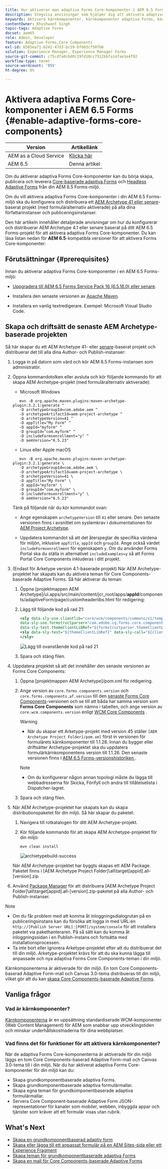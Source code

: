```yaml
---
title: Hur aktiverar man adaptiva Forms Core-komponenter i AEM 6.5 Forms?
description: Stegvisa anvisningar som hjälper dig att aktivera adaptiva Forms Core-komponenter i en AEM 6.5 Forms-miljö.
keywords: Aktivera kärnkomponenter, kärnkomponenter adaptiva Forms, kärnkomponenter i 6.5, adaptiva Forms Core-komponenter i AEM 6.5, AF Core-komponenter i AEM 6.5, AEM 6.5 Forms Core-komponenter
contentOwner: Khushwant Singh
topic-tags: Adaptive Forms
docset: aem65
role: Admin, Developer
feature: Adaptive Forms,Core Components
exl-id: 6585ea71-6242-47d3-bc59-6f603cf507b6
solution: Experience Manager, Experience Manager Forms
source-git-commit: c75cd7a0cbd0c19fd10cc7512bbfa14fae1e4f92
workflow-type: tm+mt
source-wordcount: '955'
ht-degree: 0%

---
```


# Aktivera adaptiva Forms Core-komponenter i AEM 6.5 Forms {#enable-adaptive-forms-core-components}

| Version | Artikellänk |
| -------- | ---------------------------- |
| AEM as a Cloud Service | [Klicka här](https://experienceleague.adobe.com/docs/experience-manager-cloud-service/content/forms/setup-configure-migrate/enable-adaptive-forms-core-components.html) |
| AEM 6.5 | Denna artikel |

<!--**Applies to:** ✅ Adaptive Form Core Components ❎ [Adaptive Form Foundation Components](/help/forms/using/create-adaptive-form.md).-->

Om du aktiverar adaptiva Forms Core-komponenter kan du börja skapa, publicera och leverera [Core-baserade adaptiva Forms](create-an-adaptive-form-core-components.md) och [Headless Adaptive Forms](https://experienceleague.adobe.com/docs/experience-manager-headless-adaptive-forms/using/overview.html) från din AEM 6.5 Forms-miljö.

Om du vill aktivera adaptiva Forms Core-komponenter i din AEM 6.5 Forms-miljö ska du konfigurera och distribuera ett [AEM Archetype 41 eller senare](https://experienceleague.adobe.com/docs/experience-manager-core-components/using/developing/archetype/overview.html)-baserat projekt (med formuläralternativ aktiverade) på alla dina författarinstanser och publiceringsinstanser.

Den här artikeln innehåller detaljerade anvisningar om hur du konfigurerar och distribuerar AEM Archetype 4.1 eller senare baserat på ditt AEM 6.5 Forms-projekt för att aktivera adaptiva Forms Core-komponenter. Du kan läsa listan nedan för **AEM 6.5**-kompatibla versioner för att aktivera Forms Core-komponenter:

## Förutsättningar {#prerequisites}

Innan du aktiverar adaptiva Forms Core-komponenter i en AEM 6.5 Forms-miljö:

* [Uppgradera till AEM 6.5 Forms Service Pack 16 (6.5.16.0) eller senare](https://experienceleague.adobe.com/docs/experience-manager-65/release-notes/aem-forms-current-service-pack-installation-instructions.html).

* Installera den senaste versionen av [Apache Maven](https://maven.apache.org/download.cgi).

* Installera en vanlig textredigerare. Exempel: Microsoft Visual Studio Code.

## Skapa och driftsätt de senaste AEM Archetype-baserade projekten

Så här skapar du ett AEM Archetype 41- eller [senare](https://github.com/adobe/aem-project-archetype)-baserat projekt och distribuerar det till alla dina Author- och Publish-instanser:

1. Logga in på datorn som värd och kör AEM 6.5 Forms-instansen som administratör.
1. Öppna kommandotolken eller avsluta och kör följande kommando för att skapa AEM Archetype-projekt (med formuläralternativ aktiverade):

   * Microsoft Windows

   ```Shell
      mvn -B org.apache.maven.plugins:maven-archetype-plugin:3.2.1:generate ^
      -D archetypeGroupId=com.adobe.aem ^
      -D archetypeArtifactId=aem-project-archetype ^
      -D archetypeVersion=41 ^
      -D appTitle="My Form" ^
      -D appId="myform" ^
      -D groupId="com.myform" ^
      -D includeFormsenrollment="y" ^
      -D aemVersion="6.5.23" 
   ```

   * Linux eller Apple macOS

   ```Shell
      mvn -B org.apache.maven.plugins:maven-archetype-plugin:3.2.1:generate \
      -D archetypeGroupId=com.adobe.aem \
      -D archetypeArtifactId=aem-project-archetype \
      -D archetypeVersion=41 \
      -D appTitle="My Form" \
      -D appId="myform" \
      -D groupId="com.myform" \
      -D includeFormsenrollment="y" \
      -D aemVersion="6.5.23" 
   ```

   Tänk på följande när du kör kommandot ovan:

   * Ange egenskapen `archetypeVersion` till `41` eller senare. Den senaste versionen finns i avsnittet om systemkrav i dokumentationen för [AEM Project Archetype](https://github.com/adobe/aem-project-archetype).

   * Uppdatera kommandot så att det återspeglar de specifika värdena för miljön, inklusive `appTitle`, `appId` och `groupId`. Ange också värdet `includeFormsenrollment` för egenskapen `y`. Om du använder Forms Portal ska du ställa in alternativet `includeExamples=y` så att Forms Portal Core Components inkluderas i ditt projekt.


1. (Endast för Arketype version 4.1-baserade projekt) När AEM Archetype-projektet har skapats kan du aktivera teman för Core Components-baserade Adaptive Forms. Så här aktiverar du teman:

   1. Öppna [projektmappen AEM Archetype]/ui.apps/src/main/content/jcr_root/apps/__appId__/components/adaptiveForm/page/customheaderlibs.html för redigering:

   1. Lägg till följande kod på rad 21:

      ```XML
      <sly data-sly-use.clientlib="core/wcm/components/commons/v1/templates/clientlib.html"
      data-sly-use.formstructparser="com.adobe.cq.forms.core.components.models.form.FormStructureParser"
      data-sly-test.themeClientLibRef="${formstructparser.themeClientLibRefFromFormContainer}">
      <sly data-sly-test="${themeClientLibRef}" data-sly-call="${clientlib.css @ categories=themeClientLibRef}"/>
      </sly>
      ```

      ![Lägg till ovanstående kod på rad 21](/help/forms/using/assets/code-to-enable-themes.png)

   1. Spara och stäng filen.

1. Uppdatera projektet så att det innehåller den senaste versionen av Forms Core Components:

   1. Öppna [projektmappen AEM Archetype]/pom.xml för redigering.
   1. Ange version av `core.forms.components.version` och `core.forms.components.af.version` till den [senaste Forms Core Components](https://experienceleague.adobe.com/docs/experience-manager-core-components/using/adaptive-forms/version.html#aem-as-form-version-history)-versionen och se till att båda har samma version som **Forms Core Components** som nämns i tabellen, och ange version av `core.wcm.components.version` enligt [WCM Core Components](https://experienceleague.adobe.com/docs/experience-manager-core-components/using/versions.html) .

      >[!WARNING]
      >
      >* När du skapar ett Arketype-projekt med version 45 ställer `[AEM Archetype Project Folder]/pom.xml` först in versionen för formulärets kärnkomponenter till 1.1.28. Innan du bygger eller driftsätter Archetype-projektet ska du uppdatera formulärkärnkomponentens version till 1.1.26. Den senaste versionen finns i [ AEM 6.5 Forms-versionshistoriken ](https://experienceleague.adobe.com/docs/experience-manager-core-components/using/adaptive-forms/version.html#aem-as-form-version-history) .

      >[!NOTE]
      >
      >* Om du konfigurerar någon annan topologi måste du lägga till webbadresserna för Skicka, Förifyll och andra till tillåtelselista i Dispatcher-lagret.

   1. Spara och stäng filen.


1. När AEM Archetype-projektet har skapats kan du skapa distributionspaketet för din miljö. Så här skapar du paketet:

   1. Navigera till rotkatalogen för ditt AEM Archetype-projekt.

   1. Kör följande kommando för att skapa AEM Archetype-projektet för din miljö:

      ```Shell
      mvn clean install
      ```

      ![archietypebuild-success](/help/forms/using/assets/corecomponent-build-successful.png)


   När AEM Archetype-projektet har byggts skapas ett AEM Package. Paketet finns i [AEM Archetype Project Folder]\all\target\[appid].all-[version].zip

1. Använd [Package Manager](https://experienceleague.adobe.com/docs/experience-manager-65/administering/contentmanagement/package-manager.html?lang=en) för att distribuera [AEM Archetype Project Folder]\all\target\[appid].all-[version].zip-paketet på alla Author- och Publish-instanser.

>[!NOTE]
>
>
>
> * Om du får problem med att komma åt inloggningsdialogrutan på en publiceringsinstans kan du försöka att logga in med URL:en `http://[Publish Server URL]:[PORT]/system/console` för att installera paketet via pakethanteraren. På så sätt kan du komma åt inloggningssidan i en Publish-instans och fortsätta med installationsprocessen.
> * Ta inte bort eller ignorera Arketype-projektet efter att du distribuerat det till din miljö. Arketype-projektet krävs för att du ska kunna lägga till anpassade och nya adaptiva Forms Core Components-teman i din miljö.

Kärnkomponenterna är aktiverade för din miljö. En tom Core Components-baserad Adaptive Form-mall och Canvas 3.0-tema distribueras till din miljö, vilket gör att du kan [skapa Core Components-baserade Adaptive Forms](create-an-adaptive-form-core-components.md).

## Vanliga frågor

### Vad är kärnkomponenter?

[Kärnkomponenterna](https://experienceleague.adobe.com/docs/experience-manager-core-components/using/introduction.html) är en uppsättning standardiserade WCM-komponenter (Web Content Management) för AEM som snabbar upp utvecklingstiden och minskar underhållskostnaderna för dina webbplatser.

### Vad finns det för funktioner för att aktivera kärnkomponenter?


När de adaptiva Forms Core-komponenterna är aktiverade för din miljö läggs en tom Core Components-baserad Adaptive Form-mall och Canvas 3.0-tema till i din miljö. När du har aktiverat adaptiva Forms Core-komponenter för din miljö kan du:

* Skapa grundkomponentbaserade adaptiva Forms.
* Skapa grundkomponentbaserade adaptiva formulärmallar.
* Skapa egna teman för grundkomponentbaserade adaptiva formulärmallar.
* Servera Core Component-baserade Adaptive Form JSON-representationer för kanaler som mobiler, webben, inbyggda appar och tjänster som kräver att ett formulär visas utan rubrik.

## What&#39;s Next

* [Skapa en grundkomponentbaserad adaptiv form](/help/forms/using/create-an-adaptive-form-core-components.md)
* [Skapa eller lägga till ett anpassat formulär på en AEM Sites-sida eller ett Experience Fragment](create-or-add-an-adaptive-form-to-aem-sites-page.md)
* [Skapa teman för grundkomponentbaserade adaptiva Forms](create-or-customize-themes-for-adaptive-forms-core-components.md)
* [Skapa en mall för Core Components-baserade Adaptive Forms](template-editor.md)
